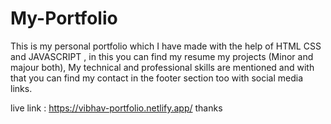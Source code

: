 # My-Portfolio
This is my personal portfolio which I have made with the help of HTML CSS and JAVASCRIPT , in this you can find my resume my projects (Minor and majour both),
My technical and professional skills are mentioned and with that you can find my contact in the footer section too with social media links.

live link : https://vibhav-portfolio.netlify.app/
thanks
